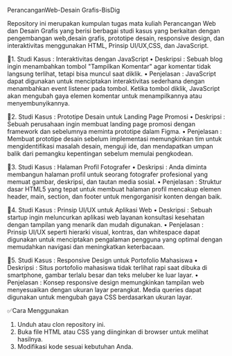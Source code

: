 PerancanganWeb-Desain Grafis-BisDig

Repository ini merupakan kumpulan tugas mata kuliah Perancangan Web dan Desain Grafis yang berisi berbagai studi kasus yang berkaitan dengan pengembangan web,desain grafis, prototipe desain, responsive design, dan interaktivitas menggunakan HTML, Prinsip UI/UX,CSS, dan JavaScript. 

📍1. Studi Kasus : Interaktivitas dengan JavaScript
• Deskripsi :
Sebuah blog ingin menambahkan tombol "Tampilkan Komentar" agar komentar tidak langsung terlihat, tetapi bisa muncul saat diklik.
• Penjelasan : 
JavaScript dapat digunakan untuk menciptakan interaktivitas sederhana dengan menambahkan event listener pada tombol. Ketika tombol diklik, JavaScript akan mengubah gaya elemen komentar untuk menampilkannya atau menyembunyikannya.

📍2. Studi Kasus : Prototipe Desain untuk Landing Page Promosi
• Deskripsi :
Sebuah perusahaan ingin membuat landing page promosi dengan framework dan sebelumnya meminta prototipe dalam Figma.
• Penjelasan :
Membuat prototipe desain sebelum implementasi memungkinkan tim untuk mengidentifikasi masalah desain, menguji ide, dan mendapatkan umpan balik dari pemangku kepentingan sebelum memulai pengkodean.

📍3. Studi Kasus : Halaman Profil Fotografer
• Deskripsi : 
Anda diminta membangun halaman profil untuk seorang fotografer profesional yang memuat gambar, deskripsi, dan tautan media sosial.
• Penjelasan : 
Struktur dasar HTML5 yang tepat untuk membuat halaman profil mencakup elemen header, main, section, dan footer untuk mengorganisir konten dengan baik.

 📍4. Studi Kasus : Prinsip UI/UX untuk Aplikasi Web
• Deskripsi : 
Sebuah startup ingin meluncurkan aplikasi web layanan konsultasi kesehatan dengan tampilan yang menarik dan mudah digunakan.
• Penjelasan :   
Prinsip UI/UX seperti hierarki visual, kontras, dan whitespace dapat digunakan untuk menciptakan pengalaman pengguna yang optimal dengan memudahkan navigasi dan meningkatkan keterbacaan.

 📍5. Studi Kasus : Responsive Design untuk Portofolio Mahasiswa
• Deskripsi : 
Situs portofolio mahasiswa tidak terlihat rapi saat dibuka di smartphone, gambar terlalu besar dan teks meluber ke luar layar.
• Penjelasan :
Konsep responsive design memungkinkan tampilan web menyesuaikan dengan ukuran layar perangkat. Media queries dapat digunakan untuk mengubah gaya CSS berdasarkan ukuran layar.

✅Cara Menggunakan
1. Unduh atau clon repository ini.
2. Buka file HTML atau CSS yang diinginkan di browser untuk melihat hasilnya.
3. Modifikasi kode sesuai kebutuhan Anda.
